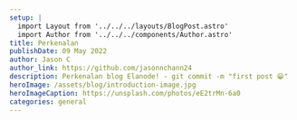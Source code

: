 ```yaml
---
setup: |
  import Layout from '../../../layouts/BlogPost.astro'
  import Author from '../../../components/Author.astro'
title: Perkenalan
publishDate: 09 May 2022
author: Jason C
author_link: https://github.com/jasonnchann24
description: Perkenalan blog Elanode! - git commit -m "first post 😁"
heroImage: /assets/blog/introduction-image.jpg
heroImageCaption: https://unsplash.com/photos/eE2trMn-6a0
categories: general
---
```


